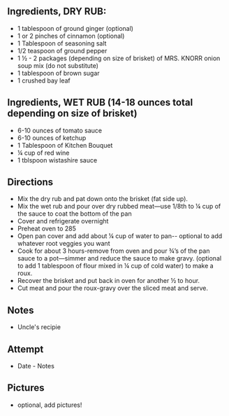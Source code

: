 ## Ingredients, DRY RUB:
* 1 tablespoon of ground ginger (optional)
* 1 or 2 pinches of cinnamon  (optional)
* 1 Tablespoon of seasoning salt
* 1/2 teaspoon of ground pepper
* 1 ½ - 2 packages (depending on size of brisket) of MRS. KNORR onion soup mix (do not substitute) 
* 1 tablespoon of brown sugar
* 1 crushed bay leaf 

## Ingredients, WET RUB (14-18 ounces total depending on size of brisket)
* 6-10 ounces of tomato sauce
* 6-10 ounces of ketchup
* 1 Tablespoon of Kitchen Bouquet
* ¼ cup of red wine
* 1 tblspoon wistashire sauce 

## Directions
* Mix the dry rub and pat down onto the brisket (fat side up). 
* Mix the wet rub and pour over dry rubbed meat—use 1/8th to ¼ cup of the sauce to coat the bottom of the pan
* Cover and refrigerate overnight
* Preheat oven to 285
* Open pan cover and add about ¼ cup of water to pan-- optional to add whatever root veggies you want
* Cook for about 3 hours-remove from oven and pour ¾’s of the pan sauce to a pot—simmer and reduce the sauce to make gravy. (optional to add 1 tablespoon of flour mixed in ¼ cup of cold water) to make a roux.
* Recover the brisket and put back in oven for another ½ to hour. 
* Cut meat and pour the roux-gravy over the sliced meat and serve.

## Notes
* Uncle's recipie

## Attempt
* Date - Notes

## Pictures
* optional, add pictures!
